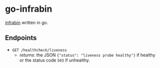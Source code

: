 # go-infrabin

[infrabin](https://github.com/maruina/infrabin) written in go.

## Endpoints

* `GET /healthcheck/liveness`
  * _returns_: the JSON `{"status": "liveness probe healthy"}` if healthy or the status code `503` if unhealthy.
